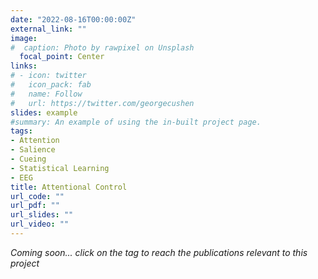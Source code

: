 ```yaml
---
date: "2022-08-16T00:00:00Z"
external_link: ""
image:
#  caption: Photo by rawpixel on Unsplash
  focal_point: Center
links:
# - icon: twitter
#   icon_pack: fab
#   name: Follow
#   url: https://twitter.com/georgecushen
slides: example
#summary: An example of using the in-built project page.
tags:
- Attention
- Salience
- Cueing
- Statistical Learning
- EEG
title: Attentional Control
url_code: ""
url_pdf: ""
url_slides: ""
url_video: ""
---
```


*Coming soon... click on the tag to reach the publications relevant to this project*
